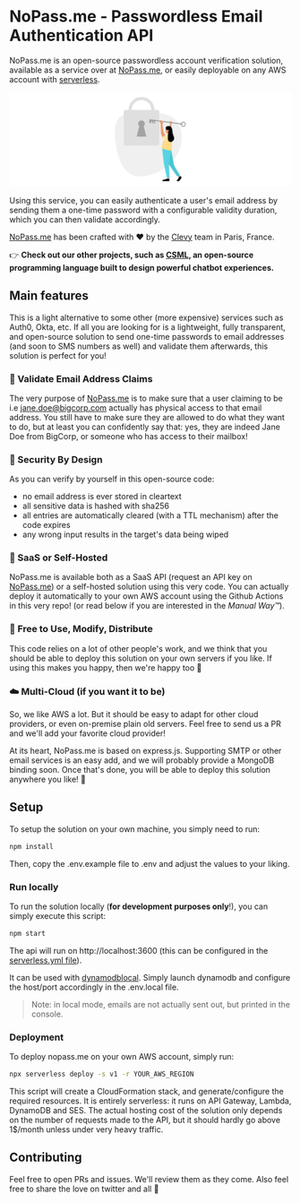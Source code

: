 # NoPass.me - Passwordless Email Authentication API

NoPass.me is an open-source passwordless account verification solution, available as a service over at [NoPass.me](https://nopass.me), or easily deployable on any AWS account with [serverless](https://serverless.com).

![](./images/illustration.png)

Using this service, you can easily authenticate a user's email address by sending them a one-time password with a configurable validity duration, which you can then validate accordingly.

[NoPass.me](https://nopass.me) has been crafted with ❤️  by the [Clevy](https://clevy.io) team in Paris, France.

👉 **Check out our other projects, such as [CSML](https://CSML.dev), an open-source programming language built to design powerful chatbot experiences.**

## Main features

This is a light alternative to some other (more expensive) services such as Auth0, Okta, etc. If all you are looking for is a lightweight, fully transparent, and open-source solution to send one-time passwords to email addresses (and soon to SMS numbers as well) and validate them afterwards, this solution is perfect for you!

### 🥸 Validate Email Address Claims

The very purpose of [NoPass.me](https://nopass.me) is to make sure that a user claiming to be i.e jane.doe@bigcorp.com actually has physical access to that email address. You still have to make sure they are allowed to do what they want to do, but at least you can confidently say that: yes, they are indeed Jane Doe from BigCorp, or someone who has access to their mailbox! 

### 🔐 Security By Design

As you can verify by yourself in this open-source code:
- no email address is ever stored in cleartext
- all sensitive data is hashed with sha256
- all entries are automatically cleared (with a TTL mechanism) after the code expires
- any wrong input results in the target's data being wiped

### 🤯 SaaS or Self-Hosted

NoPass.me is available both as a SaaS API (request an API key on [NoPass.me](https://nopass.me)) or a self-hosted solution using this very code. You can actually deploy it automatically to your own AWS account using the Github Actions in this very repo! (or read below if you are interested in the _Manual Way™_).

### 🌟 Free to Use, Modify, Distribute

This code relies on a lot of other people's work, and we think that you should be able to deploy this solution on your own servers if you like. If using this makes you happy, then we're happy too 🥰

### ☁️ Multi-Cloud (if you want it to be)

So, we like AWS a lot. But it should be easy to adapt for other cloud providers, or even on-premise plain old servers. Feel free to send us a PR and we'll add your favorite cloud provider!

At its heart, NoPass.me is based on express.js. Supporting SMTP or other email services is an easy add, and we will probably provide a MongoDB binding soon. Once that's done, you will be able to deploy this solution anywhere you like! 🥳

## Setup

To setup the solution on your own machine, you simply need to run:

```sh
npm install
```

Then, copy the .env.example file to .env and adjust the values to your liking.

### Run locally

To run the solution locally (**for development purposes only**!), you can simply execute this script:

```sh
npm start
```

The api will run on http://localhost:3600 (this can be configured in the [serverless.yml file](./serverless.yml)).

It can be used with [dynamodblocal](https://docs.aws.amazon.com/amazondynamodb/latest/developerguide/DynamoDBLocal.html). Simply launch dynamodb and configure the host/port accordingly in the .env.local file.

> Note: in local mode, emails are not actually sent out, but printed in the console. 


### Deployment

To deploy nopass.me on your own AWS account, simply run:

```sh
npx serverless deploy -s v1 -r YOUR_AWS_REGION
```

This script will create a CloudFormation stack, and generate/configure the required resources. It is entirely serverless: it runs on API Gateway, Lambda, DynamoDB and SES. The actual hosting cost of the solution only depends on the number of requests made to the API, but it should hardly go above 1$/month unless under very heavy traffic.

## Contributing

Feel free to open PRs and issues. We'll review them as they come. Also feel free to share the love on twitter and all 🤗
